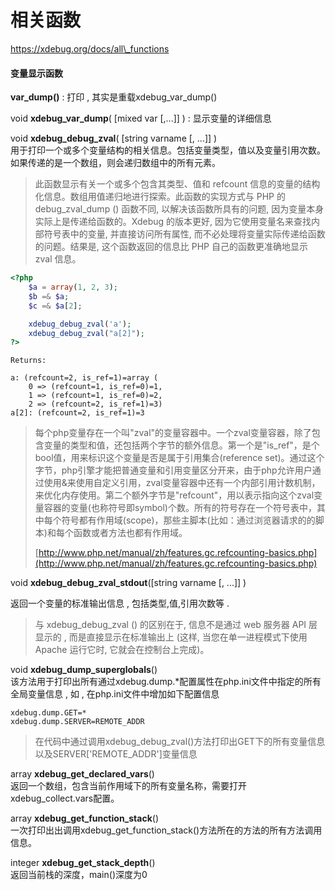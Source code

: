# 相关函数

https://xdebug.org/docs/all\_functions

#### 变量显示函数

**var\_dump\(\)** : 打印 , 其实是重载xdebug\_var\_dump\(\)

void **xdebug\_var\_dump**\( \[mixed var \[,...\]\] \) : 显示变量的详细信息

void **xdebug\_debug\_zval**\( \[string varname \[, ...\]\] \)  
用于打印一个或多个变量结构的相关信息。包括变量类型，值以及变量引用次数。如果传递的是一个数组，则会递归数组中的所有元素。

> 此函数显示有关一个或多个包含其类型、值和 refcount 信息的变量的结构化信息。数组用值递归地进行探索。此函数的实现方式与 PHP 的 debug\_zval\_dump \(\) 函数不同, 以解决该函数所具有的问题, 因为变量本身实际上是传递给函数的。Xdebug 的版本更好, 因为它使用变量名来查找内部符号表中的变量, 并直接访问所有属性, 而不必处理将变量实际传递给函数的问题。结果是, 这个函数返回的信息比 PHP 自己的函数更准确地显示 zval 信息。

```php
<?php
    $a = array(1, 2, 3);
    $b =& $a;
    $c =& $a[2];

    xdebug_debug_zval('a');
    xdebug_debug_zval("a[2]");
?>
```

```
Returns:

a: (refcount=2, is_ref=1)=array (
    0 => (refcount=1, is_ref=0)=1, 
    1 => (refcount=1, is_ref=0)=2, 
    2 => (refcount=2, is_ref=1)=3)
a[2]: (refcount=2, is_ref=1)=3
```

> 每个php变量存在一个叫"zval"的变量容器中。一个zval变量容器，除了包含变量的类型和值，还包括两个字节的额外信息。第一个是"is\_ref"，是个bool值，用来标识这个变量是否是属于引用集合\(reference set\)。通过这个字节，php引擎才能把普通变量和引用变量区分开来，由于php允许用户通过使用&来使用自定义引用，zval变量容器中还有一个内部引用计数机制，来优化内存使用。第二个额外字节是"refcount"，用以表示指向这个zval变量容器的变量\(也称符号即symbol\)个数。所有的符号存在一个符号表中，其中每个符号都有作用域\(scope\)，那些主脚本\(比如：通过浏览器请求的的脚本\)和每个函数或者方法也都有作用域。
>
> [http://www.php.net/manual/zh/features.gc.refcounting-basics.php](http://www.php.net/manual/zh/features.gc.refcounting-basics.php)

void **xdebug\_debug\_zval\_stdout**\(\[string varname \[, ...\]\] \)

返回一个变量的标准输出信息 , 包括类型,值,引用次数等 .

> 与 xdebug\_debug\_zval \(\) 的区别在于, 信息不是通过 web 服务器 API 层显示的 , 而是直接显示在标准输出上 \(这样, 当您在单一进程模式下使用 Apache 运行它时, 它就会在控制台上完成\)。

void **xdebug\_dump\_superglobals**\(\)  
该方法用于打印出所有通过xdebug.dump.\*配置属性在php.ini文件中指定的所有全局变量信息 , 如 , 在php.ini文件中增加如下配置信息

```
xdebug.dump.GET=*
xdebug.dump.SERVER=REMOTE_ADDR
```

> 在代码中通过调用xdebug\_debug\_zval\(\)方法打印出GET下的所有变量信息以及SERVER\['REMOTE\_ADDR'\]变量信息

array **xdebug\_get\_declared\_vars**\(\)  
返回一个数组，包含当前作用域下的所有变量名称，需要打开xdebug\_collect.vars配置。

array **xdebug\_get\_function\_stack**\(\)  
一次打印出出调用xdebug\_get\_function\_stack\(\)方法所在的方法的所有方法调用信息。

integer **xdebug\_get\_stack\_depth**\(\)  
返回当前栈的深度，main\(\)深度为0

